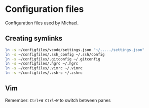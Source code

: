 # Configuration files

Configuration files used by Michael.

## Creating symlinks

```bash
ln -s ~/configfiles/vcode/settings.json "~/...../settings.json"
ln -s ~/configfiles/.ssh_config ~/.ssh/config
ln -s ~/configfiles/.gitconfig ~/.gitconfig
ln -s ~/configfiles/.hgrc ~/.hgrc
ln -s ~/configfiles/.vimrc ~/.vimrc
ln -s ~/configfiles/.zshrc ~/.zshrc
```

## Vim

Remember: `Ctrl+W Ctrl+W` to switch between panes
